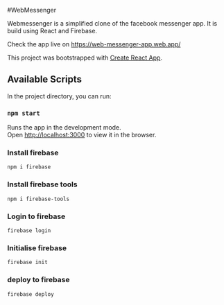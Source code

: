 #WebMessenger

Webmessenger is a simplified clone of the facebook messenger app. It is build using React and Firebase.

Check the app live on https://web-messenger-app.web.app/

This project was bootstrapped with [Create React App](https://github.com/facebook/create-react-app).

## Available Scripts

In the project directory, you can run:

### `npm start`

Runs the app in the development mode.<br />
Open [http://localhost:3000](http://localhost:3000) to view it in the browser.

### Install firebase
`npm i firebase`

### Install firebase tools
`npm i firebase-tools`

### Login to firebase
`firebase login`

### Initialise firebase
`firebase init`

### deploy to firebase
`firebase deploy`